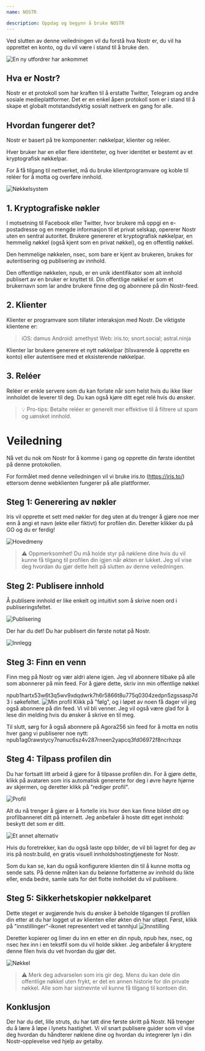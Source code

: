 ```yaml
---
name: NOSTR

description: Oppdag og begynn å bruke NOSTR
---
```


Ved slutten av denne veiledningen vil du forstå hva Nostr er, du vil ha opprettet en konto, og du vil være i stand til å bruke den.

![En ny utfordrer har ankommet](assets/1.webp)

## Hva er Nostr?

Nostr er et protokoll som har kraften til å erstatte Twitter, Telegram og andre sosiale medieplattformer. Det er en enkel åpen protokoll som er i stand til å skape et globalt motstandsdyktig sosialt nettverk en gang for alle.

## Hvordan fungerer det?

Nostr er basert på tre komponenter: nøkkelpar, klienter og reléer.

Hver bruker har en eller flere identiteter, og hver identitet er bestemt av et kryptografisk nøkkelpar.

For å få tilgang til nettverket, må du bruke klientprogramvare og koble til reléer for å motta og overføre innhold.

![Nøkkelsystem](assets/2.webp)

## 1. Kryptografiske nøkler

I motsetning til Facebook eller Twitter, hvor brukere må oppgi en e-postadresse og en mengde informasjon til et privat selskap, opererer Nostr uten en sentral autoritet. Brukere genererer et kryptografisk nøkkelpar, en hemmelig nøkkel (også kjent som en privat nøkkel), og en offentlig nøkkel.

Den hemmelige nøkkelen, nsec, som bare er kjent av brukeren, brukes for autentisering og publisering av innhold.

Den offentlige nøkkelen, npub, er en unik identifikator som alt innhold publisert av en bruker er knyttet til. Din offentlige nøkkel er som et brukernavn som lar andre brukere finne deg og abonnere på din Nostr-feed.

## 2. Klienter

Klienter er programvare som tillater interaksjon med Nostr. De viktigste klientene er:

> iOS: damus
> Android: amethyst
> Web: iris.to; snort.social; astral.ninja

Klienter lar brukere generere et nytt nøkkelpar (tilsvarende å opprette en konto) eller autentisere med et eksisterende nøkkelpar.

## 3. Reléer

Reléer er enkle servere som du kan forlate når som helst hvis du ikke liker innholdet de leverer til deg. Du kan også kjøre ditt eget relé hvis du ønsker.

> 💡 Pro-tips: Betalte reléer er generelt mer effektive til å filtrere ut spam og uønsket innhold.

# Veiledning

Nå vet du nok om Nostr for å komme i gang og opprette din første identitet på denne protokollen.

For formålet med denne veiledningen vil vi bruke iris.to (https://iris.to/) ettersom denne webklienten fungerer på alle plattformer.

## Steg 1: Generering av nøkler

Iris vil opprette et sett med nøkler for deg uten at du trenger å gjøre noe mer enn å angi et navn (ekte eller fiktivt) for profilen din. Deretter klikker du på GO og du er ferdig!

![Hovedmeny](assets/3.webp)

> ⚠️ Oppmerksomhet! Du må holde styr på nøklene dine hvis du vil kunne få tilgang til profilen din igjen når økten er lukket. Jeg vil vise deg hvordan du gjør dette helt på slutten av denne veiledningen.

## Steg 2: Publisere innhold

Å publisere innhold er like enkelt og intuitivt som å skrive noen ord i publiseringsfeltet.

![Publisering](assets/4.webp)

Der har du det! Du har publisert din første notat på Nostr.

![Innlegg](assets/5.webp)

## Steg 3: Finn en venn

Finn meg på Nostr og vær aldri alene igjen. Jeg vil abonnere tilbake på alle som abonnerer på min feed. For å gjøre dette, skriv inn min offentlige nøkkel

npub1hartx53w6t3q5wv9xdqdwrk7h6r5866t8u775q0304zedpn5zgssasp7d3 i søkefeltet.
![Min profil](assets/6.webp)
Klikk på "følg", og i løpet av noen få dager vil jeg også abonnere på din feed. Vi vil bli venner. Jeg vil også være glad for å lese din melding hvis du ønsker å skrive en til meg.

Til slutt, sørg for å også abonnere på Agora256 sin feed for å motta en notis hver gang vi publiserer noe nytt: npub1ag0rawstycy7nanuc6sz4v287rneen2yapcq3fd06972f8ncrhzqx

## Steg 4: Tilpass profilen din

Du har fortsatt litt arbeid å gjøre for å tilpasse profilen din. For å gjøre dette, klikk på avataren som iris automatisk genererte for deg i øvre høyre hjørne av skjermen, og deretter klikk på "rediger profil".

![Profil](assets/7.webp)

Alt du nå trenger å gjøre er å fortelle iris hvor den kan finne bildet ditt og profilbanneret ditt på internett. Jeg anbefaler å hoste ditt eget innhold: beskytt det som er ditt.

![Et annet alternativ](assets/8.webp)

Hvis du foretrekker, kan du også laste opp bilder, de vil bli lagret for deg av iris på nostr.build, en gratis visuell innholdshostingtjeneste for Nostr.

Som du kan se, kan du også konfigurere klienten din til å kunne motta og sende sats. På denne måten kan du belønne forfatterne av innhold du likte eller, enda bedre, samle sats for det flotte innholdet du vil publisere.

## Steg 5: Sikkerhetskopier nøkkelparet

Dette steget er avgjørende hvis du ønsker å beholde tilgangen til profilen din etter at du har logget ut av klienten eller økten din har utløpt.
Først, klikk på "innstillinger"-ikonet representert ved et tannhjul
![Innstilling](assets/9.webp)

Deretter kopierer og limer du inn en etter en din npub, npub hex, nsec, og nsec hex inn i en tekstfil som du vil holde sikker. Jeg anbefaler å kryptere denne filen hvis du vet hvordan du gjør det.

![Nøkkel](assets/10.webp)

> ⚠️ Merk deg advarselen som iris gir deg. Mens du kan dele din offentlige nøkkel uten frykt, er det en annen historie for din private nøkkel. Alle som har sistnevnte vil kunne få tilgang til kontoen din.

## Konklusjon

Der har du det, lille struts, du har tatt dine første skritt på Nostr. Nå trenger du å lære å løpe i lynets hastighet. Vi vil snart publisere guider som vil vise deg hvordan du håndterer nøklene dine og hvordan du integrerer lyn i din Nostr-opplevelse ved hjelp av getalby.